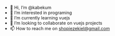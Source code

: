 - 👋 Hi, I’m @kabekum
- 👀 I’m interested in programing
- 🌱 I’m currently learning vuejs
- 💞️ I’m looking to collaborate on vuejs projects
- 📫 How to reach me on shopiezekiel@gmail.com


